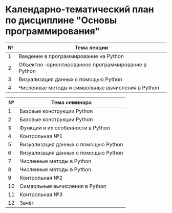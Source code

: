 # Календарно-тематический план по дисциплине "Основы программирования"

|№|Тема лекции|
|-|-|
|1|Введение в программирование на Python|
|2|Объектно-ориентированное программирование в Python|
|3|Визуализация данных с помощью Python|
|4|Численные методы и символьные вычисления в Python|

|№|Тема семинара|
|-|-|
|1|Базовые конструкции Python|
|2|Базовые конструкции Python|
|3|Функции и их особенности в Python|
|4|Контрольная №1|
|5|Визуализация данных с помощью Python|
|6|Визуализация данных с помощью Python|
|7|Численные методы в Python|
|8|Численные методы в Python|
|9|Контрольная №2|
|10|Символьные вычисления в Python|
|11|Контрольная №3|
|12|Зачёт|